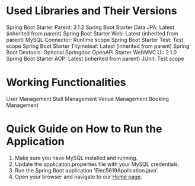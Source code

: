 # Used Libraries and Their Versions
Spring Boot Starter Parent: 3.1.2
Spring Boot Starter Data JPA: Latest (inherited from parent)
Spring Boot Starter Web: Latest (inherited from parent)
MySQL Connector: Runtime scope
Spring Boot Starter Test: Test scope
Spring Boot Starter Thymeleaf: Latest (inherited from parent)
Spring Boot Devtools: Optional
Springdoc OpenAPI Starter WebMVC UI: 2.1.0
Spring Boot Starter AOP: Latest (inherited from parent)
JUnit: Test scope

# Working Functionalities
User Management
Stall Management
Venue Management
Booking Management

# Quick Guide on How to Run the Application
  1. Make sure you have MySQL installed and running.
  2. Update the application.properties file with your MySQL credentials.
  3. Run the Spring Boot application 'Elec5619Application.java'.
  4. Open your browser and navigate to our [Home page](http://localhost:8080').
